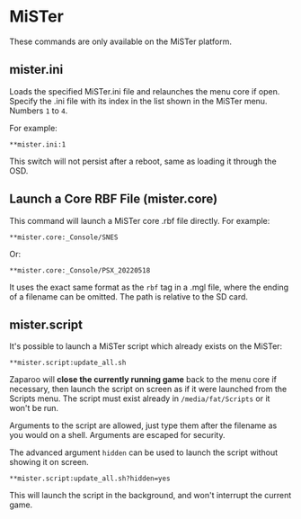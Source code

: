 # MiSTer

These commands are only available on the MiSTer platform.

## mister.ini

Loads the specified MiSTer.ini file and relaunches the menu core if open.
Specify the .ini file with its index in the list shown in the MiSTer menu. Numbers `1` to `4`.

For example:

```
**mister.ini:1
```

This switch will not persist after a reboot, same as loading it through the OSD.

## Launch a Core RBF File (mister.core)

This command will launch a MiSTer core .rbf file directly. For example:

```
**mister.core:_Console/SNES
```

Or:

```
**mister.core:_Console/PSX_20220518
```

It uses the exact same format as the `rbf` tag in a .mgl file, where the ending of a filename can be omitted. The path is relative to the SD card.

## mister.script

It's possible to launch a MiSTer script which already exists on the MiSTer:

```
**mister.script:update_all.sh
```

Zaparoo will **close the currently running game** back to the menu core if necessary, then launch the script on screen as if it were launched from the Scripts menu. The script must exist already in `/media/fat/Scripts` or it won't be run.

Arguments to the script are allowed, just type them after the filename as you would on a shell. Arguments are escaped for security.

The advanced argument `hidden` can be used to launch the script without showing it on screen.

```
**mister.script:update_all.sh?hidden=yes
```

This will launch the script in the background, and won't interrupt the current game.

